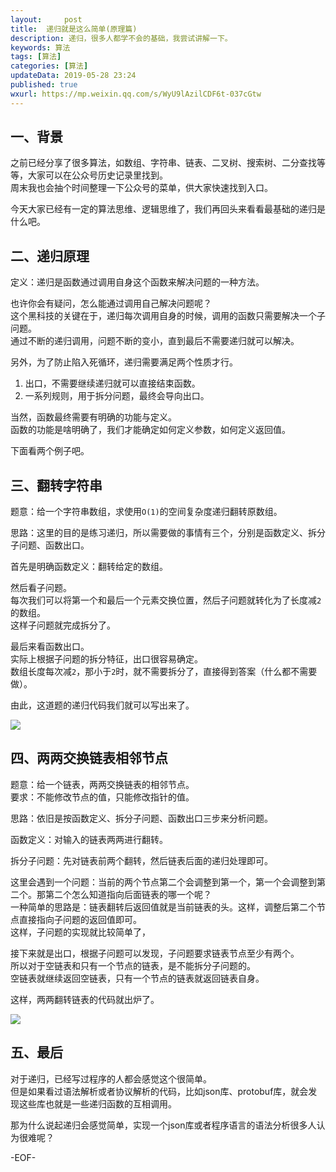 ```yaml
---   
layout:     post  
title:  递归就是这么简单(原理篇)
description: 递归，很多人都学不会的基础，我尝试讲解一下。   
keywords: 算法  
tags: [算法]    
categories: [算法]  
updateData: 2019-05-28 23:24   
published: true 
wxurl: https://mp.weixin.qq.com/s/WyU9lAzilCDF6t-037cGtw  
---  
```



## 一、背景  


之前已经分享了很多算法，如数组、字符串、链表、二叉树、搜索树、二分查找等等，大家可以在公众号历史记录里找到。  
周末我也会抽个时间整理一下公众号的菜单，供大家快速找到入口。  


今天大家已经有一定的算法思维、逻辑思维了，我们再回头来看看最基础的递归是什么吧。  


## 二、递归原理  


定义：递归是函数通过调用自身这个函数来解决问题的一种方法。  


也许你会有疑问，怎么能通过调用自己解决问题呢？  
这个黑科技的关键在于，递归每次调用自身的时候，调用的函数只需要解决一个子问题。  
通过不断的递归调用，问题不断的变小，直到最后不需要递归就可以解决。  


另外，为了防止陷入死循环，递归需要满足两个性质才行。  


1. 出口，不需要继续递归就可以直接结束函数。  
2. 一系列规则，用于拆分问题，最终会导向出口。  


当然，函数最终需要有明确的功能与定义。  
函数的功能是啥明确了，我们才能确定如何定义参数，如何定义返回值。    


下面看两个例子吧。  


## 三、翻转字符串  


题意：给一个字符串数组，求使用`O(1)`的空间复杂度递归翻转原数组。  


思路：这里的目的是练习递归，所以需要做的事情有三个，分别是函数定义、拆分子问题、函数出口。  


首先是明确函数定义：翻转给定的数组。  


然后看子问题。  
每次我们可以将第一个和最后一个元素交换位置，然后子问题就转化为了长度减`2`的数组。  
这样子问题就完成拆分了。  


最后来看函数出口。  
实际上根据子问题的拆分特征，出口很容易确定。  
数组长度每次减`2`，那小于`2`时，就不需要拆分了，直接得到答案（什么都不需要做）。  


由此，这道题的递归代码我们就可以写出来了。  


![](http://res.tiankonguse.com/images/2019/05/29/001.png)  


## 四、两两交换链表相邻节点


题意：给一个链表，两两交换链表的相邻节点。  
要求：不能修改节点的值，只能修改指针的值。  


思路：依旧是按函数定义、拆分子问题、函数出口三步来分析问题。  


函数定义：对输入的链表两两进行翻转。  


拆分子问题：先对链表前两个翻转，然后链表后面的递归处理即可。  


这里会遇到一个问题：当前的两个节点第二个会调整到第一个，第一个会调整到第二个。那第二个怎么知道指向后面链表的哪一个呢？  
一种简单的思路是：链表翻转后返回值就是当前链表的头。这样，调整后第二个节点直接指向子问题的返回值即可。    
这样，子问题的实现就比较简单了，


接下来就是出口，根据子问题可以发现，子问题要求链表节点至少有两个。  
所以对于空链表和只有一个节点的链表，是不能拆分子问题的。  
空链表就继续返回空链表，只有一个节点的链表就返回链表自身。  


这样，两两翻转链表的代码就出炉了。  


![](http://res.tiankonguse.com/images/2019/05/29/001.png)  


## 五、最后  


对于递归，已经写过程序的人都会感觉这个很简单。  
但是如果看过语法解析或者协议解析的代码，比如json库、protobuf库，就会发现这些库也就是一些递归函数的互相调用。  


那为什么说起递归会感觉简单，实现一个json库或者程序语言的语法分析很多人认为很难呢？  


-EOF-  



